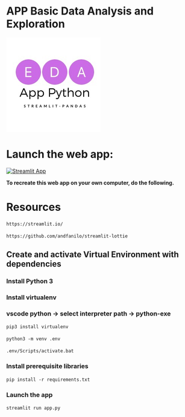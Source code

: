 #  APP Basic Data Analysis and Exploration
!["Error image](logo_eda.jpg)

# Launch the web app:
[![Streamlit App](https://static.streamlit.io/badges/streamlit_badge_black_white.svg)](https://share.streamlit.io/CristinaIglesias/App-Basic-EDA/app.py/)


**To recreate this web app on your own computer, do the following.**

# Resources

    https://streamlit.io/

    https://github.com/andfanilo/streamlit-lottie


## Create and activate Virtual Environment with dependencies
### Install Python 3
### Install virtualenv
### vscode python -> select interpreter path -> python-exe


    pip3 install virtualenv

    python3 -m venv .env

    .env/Scripts/activate.bat

### Install prerequisite libraries
  

    pip install -r requirements.txt

### Launch the app


    streamlit run app.py 

